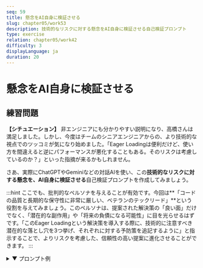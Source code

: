 ```yaml
---
seq: 59
title: 懸念をAI自身に検証させる
slug: chapter05/work53
description: 技術的なリスクに対する懸念をAI自身に検証させる自己検証プロンプト
type: exercise
relation: chapter05/work42
difficulty: 3
displayLanguage: ja
duration: 20
---
```


# 懸念をAI自身に検証させる
## 練習問題

**【シチュエーション】**
非エンジニアにも分かりやすい説明になり、高橋さんは満足しました。しかし、今度はチームのシニアエンジニアからの、より技術的な視点でのツッコミが気になり始めました。「Eager Loadingは便利だけど、使い方を間違えると逆にパフォーマンスが悪化することもある。そのリスクは考慮しているのか？」といった指摘が来るかもしれません。

さあ、実際にChatGPTやGeminiなどの対話AIを使い、この**技術的なリスクに対する懸念を、AI自身に検証させる**自己検証プロンプトを作成してみましょう。

:::hint
ここでも、批判的なペルソナを与えることが有効です。今回は**「コードの品質と長期的な保守性に非常に厳しい、ベテランのテックリード」**という役割を与えてみましょう。このペルソナは、提案された解決策の「良い面」だけでなく、「潜在的な副作用」や「将来の負債になる可能性」に目を光らせるはずです。「このEager Loadingという解決策を導入する際に、技術的に注意すべき潜在的な落とし穴を3つ挙げ、それぞれに対する予防策を追記するように」と指示することで、よりリスクを考慮した、信頼性の高い提案に進化させることができます。
:::

<details>
<summary>▼ プロンプト例</summary>

```
ありがとうございます。非常に分かりやすくなりました。
最後に、技術的な観点からのレビューをお願いします。

あなたは、コードの品質と長期的な保守性に非常に厳しい、ベテランのテックリードです。
先ほどあなたが修正した提案書を読み、「Eager Loading」という解決策を導入する際に、技術的に注意すべき「潜在的な落とし穴」を3つ指摘してください。
そして、その落とし穴を避けるための具体的な対策を、提案書に追記する形で示してください。
```

**▼ AIによる出力例**
```
承知いたしました。テックリードとして、Eager Loading導入の潜在的な落とし穴と、その対策を指摘します。提案書に以下のセクションを追記することを推奨します。

### **4. 導入時に考慮すべき技術的リスクと対策**

Eager Loadingは強力な解決策ですが、導入には以下の点に注意が必要です。

**リスク1: 過剰なデータ取得（オーバーフェッチ）**
- **落とし穴**: 必要以上の関連データまで一括で取得してしまい、メモリ使用量が増大し、かえってパフォーマンスが悪化する可能性があります。
- **対策**: 取得する関連データを必要最小限に絞り込みます。また、コードレビュー時には、取得対象のデータ範囲が適切か、必ず確認するプロセスを設けます。

**リスク2: 複雑なクエリの生成**
- **落とし穴**: 複数の深い階層の関連を一度に取得しようとすると、ORMが非常に複雑で非効率なSQLクエリを生成してしまうことがあります。
- **対策**: Eager Loadingを適用するのは、原則として1階層から2階層までの関連に限定します。それ以上に複雑な場合は、クエリを分割するか、別の最適化手法を検討します。

**リスク3: 仕様変更への追従漏れ**
- **落とし穴**: 将来的に関連データの持ち方が変更された際に、Eager Loading部分の修正を忘れ、意図せずN+1クエリが再発する可能性があります。
- **対策**: 該当箇所のコードに、なぜEager Loadingを適用しているのか、その背景と注意点をコメントとして明記します。また、定期的なパフォーマンス監視で、クエリ数が異常に増加していないかをチェックする仕組みを導入します。
```
</details>

